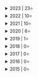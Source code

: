 
<details>
<summary> 2023 | 23⭐ </summary>
 
| Day | Title | Part 1 | Part 2 |
| :---: | :---: | :---: | :---: |
| [Day 1](https://adventofcode.com/2023/day/1) | Trebuchet?!  | ⭐ | ⭐ |
| [Day 2](https://adventofcode.com/2023/day/2) | Cube Conundrum  | ⭐ | ⭐ |
| [Day 3](https://adventofcode.com/2023/day/3) | Gear Ratios  | ⭐ | ⭐ |
| [Day 4](https://adventofcode.com/2023/day/4) | Scratchcards  | ⭐ | ⭐ |
| [Day 5](https://adventofcode.com/2023/day/5) | If You Give A Seed A Fertilizer  | ⭐ | ⭐ |
| [Day 6](https://adventofcode.com/2023/day/6) | Wait For It  | ⭐ | ⭐ |
| [Day 7](https://adventofcode.com/2023/day/7) | Camel Cards  | ⭐ | ⭐ |
| [Day 8](https://adventofcode.com/2023/day/8) | Haunted Wasteland  | ⭐ | ⭐ |
| [Day 9](https://adventofcode.com/2023/day/9) | Mirage Maintenance  | ⭐ | ⭐ |
| [Day 10](https://adventofcode.com/2023/day/10) | Pipe Maze  | ⭐ | ⭐ |
| [Day 11](https://adventofcode.com/2023/day/11) | Cosmic Expansion  | ⭐ | ⭐ |
| [Day 15](https://adventofcode.com/2023/day/15) | Lens Library  | ⭐ |   |
</details>

<details>
<summary> 2022 | 10⭐ </summary>
 
| Day | Title | Part 1 | Part 2 |
| :---: | :---: | :---: | :---: |
| [Day 1](https://adventofcode.com/2022/day/1) | Calorie Counting  | ⭐ | ⭐ |
| [Day 2](https://adventofcode.com/2022/day/2) | Rock Paper Scissors  | ⭐ | ⭐ |
| [Day 3](https://adventofcode.com/2022/day/3) | Rucksack Reorganization  | ⭐ | ⭐ |
| [Day 4](https://adventofcode.com/2022/day/4) | Camp Cleanup  | ⭐ | ⭐ |
| [Day 5](https://adventofcode.com/2022/day/5) | Supply Stacks  | ⭐ | ⭐ |
</details>

<details>
<summary> 2021 | 10⭐ </summary>
 
| Day | Title | Part 1 | Part 2 |
| :---: | :---: | :---: | :---: |
| [Day 1](https://adventofcode.com/2021/day/1) | Sonar Sweep  | ⭐ | ⭐ |
| [Day 2](https://adventofcode.com/2021/day/2) | Dive!  | ⭐ | ⭐ |
| [Day 3](https://adventofcode.com/2021/day/3) | Binary Diagnostic  | ⭐ | ⭐ |
| [Day 4](https://adventofcode.com/2021/day/4) | Giant Squid  | ⭐ | ⭐ |
| [Day 5](https://adventofcode.com/2021/day/5) | Hydrothermal Venture  | ⭐ | ⭐ |
</details>

<details>
<summary> 2020 |  6⭐ </summary>
 
| Day | Title | Part 1 | Part 2 |
| :---: | :---: | :---: | :---: |
| [Day 1](https://adventofcode.com/2020/day/1) | Report Repair  | ⭐ | ⭐ |
| [Day 2](https://adventofcode.com/2020/day/2) | Password Philosophy  | ⭐ | ⭐ |
| [Day 3](https://adventofcode.com/2020/day/3) | Toboggan Trajectory  | ⭐ | ⭐ |
</details>

<details>
<summary> 2019 |  1⭐ </summary>
 
| Day | Title | Part 1 | Part 2 |
| :---: | :---: | :---: | :---: |
| [Day 1](https://adventofcode.com/2019/day/1) | The Tyranny of the Rocket Equation  | ⭐ |   |
</details>

<details>
<summary> 2018 |  0⭐ </summary>
 
| Day | Title | Part 1 | Part 2 |
| :---: | :---: | :---: | :---: |
</details>

<details>
<summary> 2017 |  0⭐ </summary>
 
| Day | Title | Part 1 | Part 2 |
| :---: | :---: | :---: | :---: |
</details>

<details>
<summary> 2016 |  0⭐ </summary>
 
| Day | Title | Part 1 | Part 2 |
| :---: | :---: | :---: | :---: |
</details>

<details>
<summary> 2015 |  0⭐ </summary>
 
| Day | Title | Part 1 | Part 2 |
| :---: | :---: | :---: | :---: |
</details>
